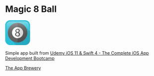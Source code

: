# Magic 8 Ball

![Magic 8 Ball Icon](/Magic%208%20Ball/Assets.xcassets/AppIcon.appiconset/Icon-40@2x.png)

Simple app built from [Udemy iOS 11 & Swift 4 - The Complete iOS App Development Bootcamp](https://www.udemy.com/ios11-app-development-bootcamp/)

[The App Brewery](https://www.appbrewery.co/)
